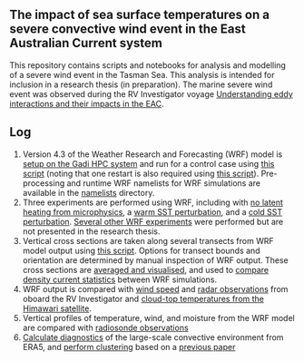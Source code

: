 ## The impact of sea surface temperatures on a severe convective wind event in the East Australian Current system

This repository contains scripts and notebooks for analysis and modelling of a severe wind event in the Tasman Sea. This analysis is intended for inclusion in a research thesis (in preparation). The marine severe wind event was observed during the RV Investigator voyage [Understanding eddy interactions and their impacts in the EAC](https://www.csiro.au/en/about/facilities-collections/mnf/voyages-schedules/voyages/2023/october/in2023_v06).

## Log
1. Version 4.3 of the Weather Research and Forecasting (WRF) model is [setup on the Gadi HPC system](https://github.com/coecms/WRF) and run for a control case using [this script](scripts/wrf_setup/tasman_d04_ramssa_shortlead_20231015_20231016/run_tasman_d04) (noting that one restart is also required using [this script](scripts/wrf_setup/tasman_d04_ramssa_shortlead_20231015_20231016/run_tasman_d04_restart)). Pre-processing and runtime WRF namelists for WRF simulations are available in the [namelists](scripts/wrf_setup/namelists) directory.
2. Three experiments are performed using WRF, including with [no latent heating from microphysics](scripts/wrf_setup/tasman_d04_ramssa_shortlead_no_mp_heating_20231015_20231016), a [warm SST perturbation](scripts/wrf_setup/tasman_d04_ramssa_shortlead_3Kplus_20231015_20231016), and a [cold SST perturbation](scripts/wrf_setup/tasman_d04_ramssa_shortlead_3Kminus_20231015_20231016). [Several other WRF experiments](scripts/wrf_setup) were performed but are not presented in the research thesis.
3. Vertical cross sections are taken along several transects from WRF model output using [this script](scripts/transects/compute_transects.py). Options for transect bounds and orientation are determined by manual inspection of WRF output. These cross sections are [averaged and visualised](scripts/pub_notebooks/control_transects.ipynb), and used to [compare density current statistics](scripts/pub_notebooks/compare_transects.ipynb) between WRF simulations.
4. WRF output is compared with [wind speed](scripts/pub_notebooks/time_series.ipynb) and [radar observations](scripts/pub_notebooks/plan_view.ipynb) from oboard the RV Investigator and [cloud-top temperatures from the Himawari satellite](scripts/pub_notebooks/convection_d03.ipynb).
5. Vertical profiles of temperature, wind, and moisture from the WRF model are compared with [radiosonde observations](scripts/pub_notebooks/plot_soundings.ipynb)
6. [Calculate diagnostics](scripts/compute_diagnostics.py) of the large-scale convective environment from ERA5, and [perform clustering](scripts/pub_notebooks/era5_clustering.ipynb) based on a [previous paper](https://github.com/andrewbrown31/tint_processing/tree/main/auto_case_driver)
